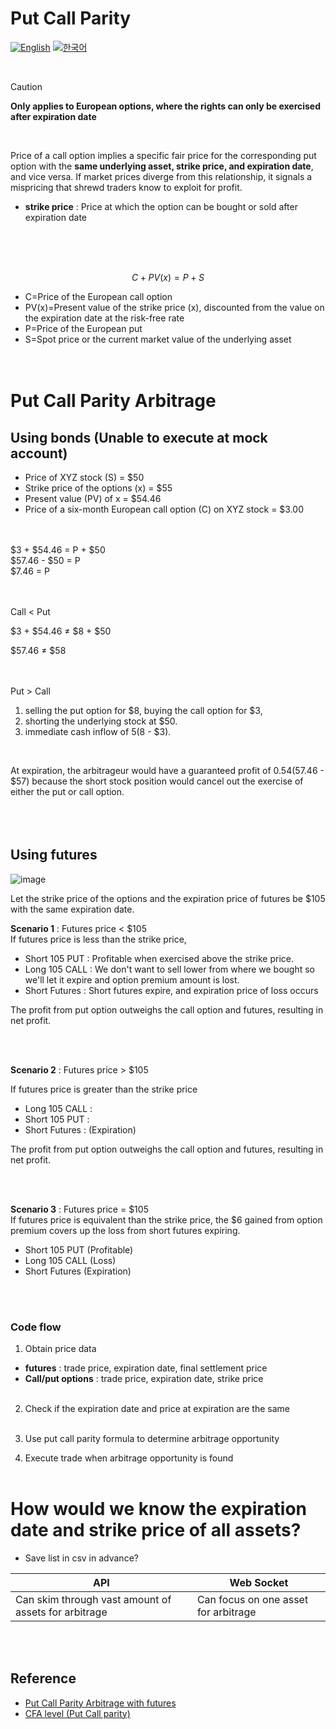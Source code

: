 # Put Call Parity
[![English](https://img.shields.io/badge/lang-English-blue.svg)](https://github.com/juho-creator/Investing/blob/main/EN/PutCallParity.md)
[![한국어](https://img.shields.io/badge/lang-한국어-red.svg)](https://github.com/juho-creator/Investing/blob/main/KR/PutCallParity.md)

</br>

> [!CAUTION]
> **Only applies to European options, where the rights can only be exercised after expiration date**

</br>


Price of a call option implies a specific fair price for the corresponding put option with the **same underlying asset, strike price, and expiration date**, and vice versa. If market prices diverge from this relationship, it signals a mispricing that shrewd traders know to exploit for profit. </br>
- **strike price** : Price at which the option can be bought or sold after expiration date

 </br></br></br>
  
$$ C+PV(x)=P+S $$


- C=Price of the European call option
- PV(x)=Present value of the strike price (x),
discounted from the value on the expiration
date at the risk-free rate
- P=Price of the European put
- S=Spot price or the current market value
of the underlying asset
</br></br></br>



# Put Call Parity Arbitrage
## Using bonds (Unable to execute at mock account)
- Price of XYZ stock (S) = $50
- Strike price of the options (x) = $55
- Present value (PV) of x = $54.46
- Price of a six-month European call option (C) on XYZ stock = $3.00

</br></br>
$3 + $54.46 = P + $50 </br>
$57.46 - $50 = P </br>
$7.46 = P </br>
</br>
</br>




Call < Put </br>

$3 + $54.46 ≠ $8 + $50 </br>

$57.46 ≠ $58 </br>
</br>
</br>



Put > Call </br>


1. selling the put option for $8, buying the call option for $3,  
2. shorting the underlying stock at $50. 
3. immediate cash inflow of $5 ($8 - $3).
</br>

At expiration, the arbitrageur would have a guaranteed profit of $0.54 ($57.46 - $57) 
because the short stock position would cancel out the exercise of either the put or call option.
</br></br></br></br>



## Using futures
![image](https://github.com/user-attachments/assets/9e1727f2-daa2-4d00-afea-34c506ecc088)

Let the strike price of the options and the expiration price of futures be $105 with the same expiration date. </br>

**Scenario 1** : Futures price < $105 </br>
If futures price is less than the strike price, 
- Short 105 PUT : Profitable when exercised above the strike price.
- Long 105 CALL : We don't want to sell lower from where we bought so we'll let it expire and option premium amount is lost.
- Short Futures : Short futures expire, and expiration price of loss occurs

The profit from put option outweighs the call option and futures, resulting in net profit.
   
</br></br>


**Scenario 2** : Futures price > $105  </br>

If futures price is greater than the strike price
- Long 105 CALL : 
- Short 105 PUT : 
- Short Futures : (Expiration)

The profit from put option outweighs the call option and futures, resulting in net profit.
   
</br></br>


**Scenario 3** : Futures price = $105  </br>
If futures price is equivalent than the strike price, the $6 gained from option premium covers up the loss from short futures expiring.
- Short 105 PUT (Profitable)
- Long 105 CALL (Loss)
- Short Futures (Expiration)

</br></br>

### Code flow
1. Obtain price data
- **futures** : trade price, expiration date, final settlement price
- **Call/put options** : trade price, expiration date, strike price
</br></br>

2. Check if the expiration date and price at expiration are the same
</br></br>

4. Use put call parity formula to determine arbitrage opportunity
   
6. Execute trade when arbitrage opportunity is found
</br></br>


# How would we know the expiration date and strike price of all assets? 
- Save list in csv in advance?
  

| API | Web Socket | 
| -------- | -------- |
| Can skim through vast amount of assets for arbitrage | Can focus on one asset for arbitrage |

</br></br>

## Reference
- [Put Call Parity Arbitrage with futures](https://www.cmegroup.com/education/courses/introduction-to-options/put-call-parity.html)
- [CFA level (Put Call parity)](https://www.youtube.com/watch?v=SbkvkU7-dEA&ab_channel=PrepNuggets)



